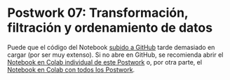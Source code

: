 # Postwork 07: Transformación, filtración y ordenamiento de datos
Puede que el código del Notebook [subido a GitHub](https://github.com/gilesitorr/DataScience3_Bloque3/blob/fe9d0d3bad56451a00e6754b2a4b9e9b05caa447/Postwork_7/Readme.ipynb) tarde demasiado en cargar (por ser muy extenso).
Si no abre en GitHub, se recomienda abrir el [Notebook en Colab individual de este Postwork](https://colab.research.google.com/drive/1OnrPAZk9o23a8lV7nikk0x19FHsHYTVT?usp=sharing) o, por otra parte, el [Notebook en Colab con todos los Postwork](https://colab.research.google.com/drive/13T6rYJlOyld0x1NB_0-TiGYD4QEANFJn?usp=sharing).
